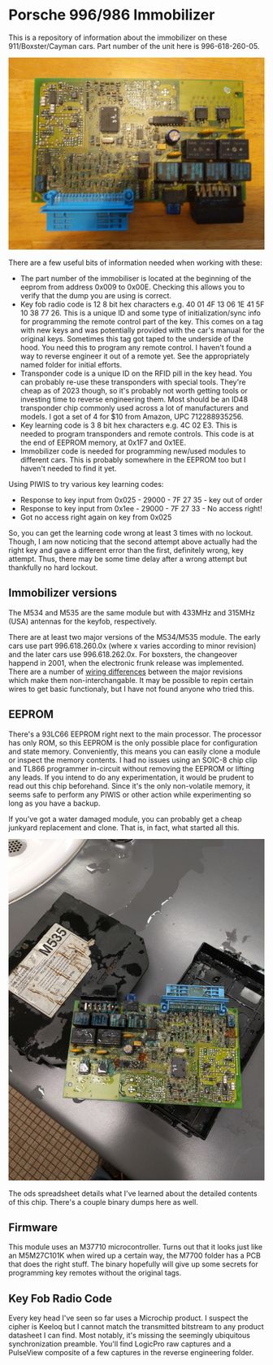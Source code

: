 # Porsche 996/986 Immobilizer
This is a repository of information about the immobilizer on these 911/Boxster/Cayman cars. Part number of the unit here is 996-618-260-05.

![Immobilizer](<Board Top.jpg>)

There are a few useful bits of information needed when working with these:
- The part number of the immobiliser is located at the beginning of the eeprom from address 0x009 to 0x00E. Checking this allows you to verify that the dump you are using is correct.
- Key fob radio code is 12 8 bit hex characters e.g. 40 01 4F 13 06 1E 41 5F 10 38 77 26. This is a unique ID and some type of initialization/sync info for programming the remote control part of the key. This comes on a tag with new keys and was potentially provided with the car's manual for the original keys. Sometimes this tag got taped to the underside of the hood. You need this to program any remote control. I haven't found a way to reverse engineer it out of a remote yet. See the appropriately named folder for initial efforts.
- Transponder code is a unique ID on the RFID pill in the key head. You can probably re-use these transponders with special tools. They're cheap as of 2023 though, so it's probably not worth getting tools or investing time to reverse engineering them. Most should be an ID48 transponder chip commonly used across a lot of manufacturers and models. I got a set of 4 for $10 from Amazon, UPC 712288935256.
- Key learning code is 3 8 bit hex characters e.g. 4C 02 E3. This is needed to program transponders and remote controls. This code is at the end of EEPROM memory, at 0x1F7 and 0x1EE.
- Immobilizer code is needed for programming new/used modules to different cars. This is probably somewhere in the EEPROM too but I haven't needed to find it yet.

Using PIWIS to try various key learning codes:
 - Response to key input from 0x025 - 29000 - 7F 27 35 - key out of order
 - Response to key input from 0x1ee - 29000 - 7F 27 33 - No access right!
 - Got no access right again on key from 0x025

So, you can get the learning code wrong at least 3 times with no lockout. Though, I am now noticing that the second attempt above actually had the right key and gave a different error than the first, definitely wrong, key attempt. Thus, there may be some time delay after a wrong attempt but thankfully no hard lockout.

## Immobilizer versions
The M534 and M535 are the same module but with 433MHz and 315MHz (USA) antennas for the keyfob, respectively.

There are at least two major versions of the M534/M535 module. The early cars use part 996.618.260.0x (where x varies according to minor revision) and the later cars use 996.618.262.0x. For boxsters, the changeover happend in 2001, when the electronic frunk release was implemented. There are a number of [wiring differences](<./M53x wiring differences.md>) between the major revisions which make them non-interchangable. It may be possible to repin certain wires to get basic functionaly, but I have not found anyone who tried this. 

## EEPROM
There's a 93LC66 EEPROM right next to the main processor. The processor has only ROM, so this EEPROM is the only possible place for configuration and state memory. Conveniently, this means you can easily clone a module or inspect the memory contents. I had no issues using an SOIC-8 chip clip and TL866 programmer in-circuit without removing the EEPROM or lifting any leads. If you intend to do any experimentation, it would be prudent to read out this chip beforehand. Since it's the only non-volatile memory, it seems safe to perform any PIWIS or other action while experimenting so long as you have a backup.

If you've got a water damaged module, you can probably get a cheap junkyard replacement and clone. That is, in fact, what started all this.

![Damaged Module](<Water Damage.jpg>)

The ods spreadsheet details what I've learned about the detailed contents of this chip. There's a couple binary dumps here as well.

## Firmware
This module uses an M37710 microcontroller. Turns out that it looks just like an M5M27C101K when wired up a certain way, the M7700 folder has a PCB that does the right stuff. The binary hopefully will give up some secrets for programming key remotes without the original tags.

## Key Fob Radio Code
Every key head I've seen so far uses a Microchip product. I suspect the cipher is Keeloq but I cannot match the transmitted bitstream to any product datasheet I can find. Most notably, it's missing the seemingly ubiquitous synchronization preamble. You'll find LogicPro raw captures and a PulseView composite of a few captures in the reverse engineering folder.